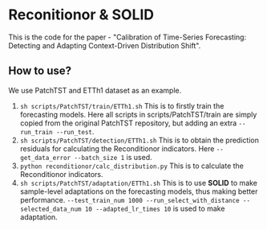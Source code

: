 # Reconitionor & SOLID

This is the code for the paper - "Calibration of Time-Series Forecasting: Detecting and Adapting Context-Driven Distribution Shift".


## How to use?

We use PatchTST and ETTh1 dataset as an example.

1. `sh scripts/PatchTST/train/ETTh1.sh` This is to firstly train the forecasting models. Here all scripts in scripts/PatchTST/train are simply copied from the original PatchTST repository, but adding an extra `--run_train --run_test`.
2. `sh scripts/PatchTST/detection/ETTh1.sh` This is to obtain the prediction residuals for calculating the Reconditionor indicators. Here `--get_data_error --batch_size 1` is used.
3. `python reconditionor/calc_distribution.py` This is to calculate the Reconditionor indicators.
4. `sh scripts/PatchTST/adaptation/ETTh1.sh` This is to use **SOLID** to make sample-level adaptations on the forecasting models, thus making better performance. `--test_train_num 1000 --run_select_with_distance --selected_data_num 10 --adapted_lr_times 10` is used to make adaptation.


